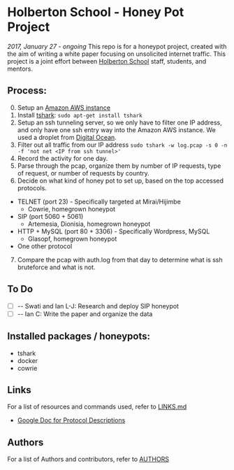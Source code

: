 # Holberton School - Honey Pot Project
<em>2017, January 27 - ongoing</em>
This repo is for a honeypot project, created with the aim of writing a white paper focusing on unsolicited internet traffic.
This project is a joint effort between [Holberton School](https://www.holbertonschool.com/) staff, students, and mentors.

## Process:
0. Setup an [Amazon AWS instance](https://aws.amazon.com/)
1. Install [tshark](https://www.wireshark.org/docs/man-pages/tshark.html): `sudo apt-get install tshark`
2. Setup an ssh tunneling server, so we only have to filter one IP address, and only have one ssh entry way into the Amazon AWS instance. We used a droplet from [Digital Ocean](https://www.digitalocean.com/).
3. Filter out all traffic from our IP address `sudo tshark -w log.pcap -s 0 -n -f 'not net <IP from ssh tunnel>'`
4. Record the activity for one day.
5. Parse through the pcap, organize them by number of IP requests, type of request, or number of requests by country.
6. Decide on what kind of honey pot to set up, based on the top accessed protocols.
  * TELNET (port 23) - Specifically targeted at Mirai/Hijimbe
    * Cowrie, homegrown honeypot
  * SIP (port 5060 + 5061)
    * Artemesia, Dionisia, homegrown honeypot
  * HTTP + MySQL (port 80 + 3306) - Specifically Wordpress, MySQL
    * Glasopf, homegrown honeypot
  * One other protocol
7. Compare the pcap with auth.log from that day to determine what is ssh bruteforce and what is not.

## To Do
* [ ] -- Swati and Ian L-J: Research and deploy SIP honeypot
* [ ] -- Ian C: Write the paper and organize the data

## Installed packages / honeypots:
* tshark
* docker
* cowrie

## Links
For a list of resources and commands used, refer to [LINKS.md](LINKS.md)
* [Google Doc for Protocol Descriptions](https://docs.google.com/document/d/1vn0ldHN5CXYHD-qw00mlW5jAQoDzhniDeXI5yQ-Hapo/edit)

## Authors
For a list of Authors and contributors, refer to [AUTHORS](AUTHORS)
